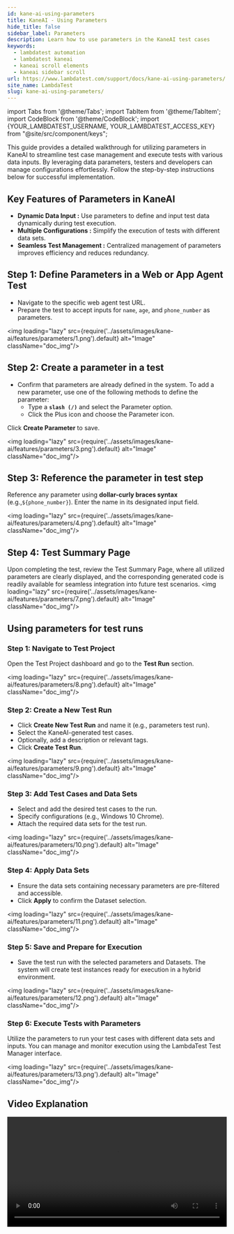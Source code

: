 ```yaml
---
id: kane-ai-using-parameters
title: KaneAI - Using Parameters
hide_title: false
sidebar_label: Parameters
description: Learn how to use parameters in the KaneAI test cases
keywords:
  - lambdatest automation
  - lambdatest kaneai
  - kaneai scroll elements
  - kaneai sidebar scroll
url: https://www.lambdatest.com/support/docs/kane-ai-using-parameters/
site_name: LambdaTest
slug: kane-ai-using-parameters/
---
```


import Tabs from '@theme/Tabs';
import TabItem from '@theme/TabItem';
import CodeBlock from '@theme/CodeBlock';
import {YOUR_LAMBDATEST_USERNAME, YOUR_LAMBDATEST_ACCESS_KEY} from "@site/src/component/keys";

<script type="application/ld+json"
      dangerouslySetInnerHTML={{ __html: JSON.stringify({
       "@context": "https://schema.org",
        "@type": "BreadcrumbList",
        "itemListElement": [{
          "@type": "ListItem",
          "position": 1,
          "name": "Home",
          "item": "https://www.lambdatest.com"
        },{
          "@type": "ListItem",
          "position": 2,
          "name": "Support",
          "item": "https://www.lambdatest.com/support/docs/"
        },{
          "@type": "ListItem",
          "position": 3,
          "name": "KaneAI Parameters",
          "item": "https://www.lambdatest.com/support/docs/kane-ai-using-parameters/"
        }]
      })
    }}
></script>
This guide provides a detailed walkthrough for utilizing parameters in KaneAI to streamline test case management and execute tests with various data inputs. By leveraging data parameters, testers and developers can manage configurations effortlessly. Follow the step-by-step instructions below for successful implementation.

## Key Features of Parameters in KaneAI
- **Dynamic Data Input :** Use parameters to define and input test data dynamically during test execution.
- **Multiple Configurations :** Simplify the execution of tests with different data sets.
- **Seamless Test Management :** Centralized management of parameters improves efficiency and reduces redundancy.

## Step 1: Define Parameters in a Web or App Agent Test
- Navigate to the specific web agent test URL.
- Prepare the test to accept inputs for `name`, `age`, and `phone_number` as parameters.

<img loading="lazy" src={require('../assets/images/kane-ai/features/parameters/1.png').default} alt="Image" className="doc_img"/>

## Step 2: Create a parameter in a test
- Confirm that parameters are already defined in the system. To add a new parameter, use one of the following methods to define the parameter:
  - Type a **`slash (/)`** and select the Parameter option.
  - Click the Plus icon and choose the Parameter icon.

Click **Create Parameter** to save.

<img loading="lazy" src={require('../assets/images/kane-ai/features/parameters/3.png').default} alt="Image" className="doc_img"/>

## Step 3: Reference the parameter in test step
Reference any parameter using **dollar-curly braces syntax** (e.g.,`${phone_number}`). Enter the name in its designated input field.

<img loading="lazy" src={require('../assets/images/kane-ai/features/parameters/4.png').default} alt="Image" className="doc_img"/>

## Step 4: Test Summary Page
Upon completing the test, review the Test Summary Page, where all utilized parameters are clearly displayed, and the corresponding generated code is readily available for seamless integration into future test scenarios.
<img loading="lazy" src={require('../assets/images/kane-ai/features/parameters/7.png').default} alt="Image" className="doc_img"/>

## Using parameters for test runs

### Step 1: Navigate to Test Project
Open the Test Project dashboard and go to the **Test Run** section.

<img loading="lazy" src={require('../assets/images/kane-ai/features/parameters/8.png').default} alt="Image" className="doc_img"/>

### Step 2: Create a New Test Run
- Click **Create New Test Run** and name it (e.g., parameters test run).
- Select the KaneAI-generated test cases.
- Optionally, add a description or relevant tags.
- Click **Create Test Run**.

<img loading="lazy" src={require('../assets/images/kane-ai/features/parameters/9.png').default} alt="Image" className="doc_img"/>

### Step 3: Add Test Cases and Data Sets
- Select and add the desired test cases to the run.
- Specify configurations (e.g., Windows 10 Chrome).
- Attach the required data sets for the test run.

<img loading="lazy" src={require('../assets/images/kane-ai/features/parameters/10.png').default} alt="Image" className="doc_img"/>

### Step 4: Apply Data Sets
- Ensure the data sets containing necessary parameters are pre-filtered and accessible.
- Click **Apply** to confirm the Dataset selection.

<img loading="lazy" src={require('../assets/images/kane-ai/features/parameters/11.png').default} alt="Image" className="doc_img"/>

### Step 5: Save and Prepare for Execution
- Save the test run with the selected parameters and Datasets. The system will create test instances ready for execution in a hybrid environment.

<img loading="lazy" src={require('../assets/images/kane-ai/features/parameters/12.png').default} alt="Image" className="doc_img"/>

### Step 6: Execute Tests with Parameters
Utilize the parameters to run your test cases with different data sets and inputs. You can manage and monitor execution using the LambdaTest Test Manager interface.

<img loading="lazy" src={require('../assets/images/kane-ai/features/parameters/13.png').default} alt="Image" className="doc_img"/>

## Video Explanation
<video class="right-side" width="100%" controls id="vid">
<source src= {require('../assets/images/kane-ai/features/parameters/output.mp4').default} type="video/mp4" />
</video>
